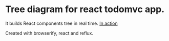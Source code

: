 # Tree diagram for react todomvc app.

It builds React components tree in real time. [In action](https://cdn.rawgit.com/Svad/react-todo-diagram/master/todomvc/index.html)

Created with browserify, react and reflux.